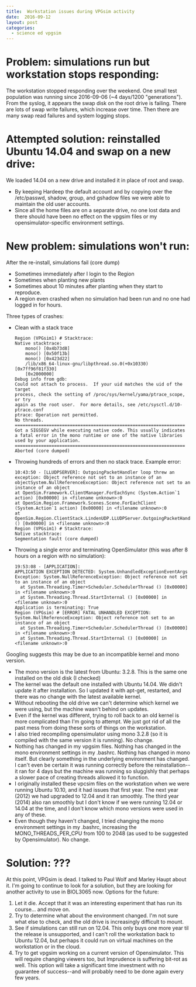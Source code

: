 ```yaml
---
title:  Workstation issues during VPGsim activity
date:  2016-09-12
layout: post
categories:
  - science ed vpgsim
---
```

# Problem: simulations run but workstation stops responding:

The workstation stopped responding over the weekend. One small test population was running since 2016-09-06 (~4 days/1200 "generations").  
From the syslog, it appears the swap disk on the root drive is failing. There are lots of swap write failures, which increase over time. Then there are many swap read failures and system logging stops.

# Attempted solution: reinstalled Ubuntu 14.04 and swap on a new drive:

We loaded 14.04 on a new drive and installed it in place of root and swap.
  * By keeping Hardeep the default account and by copying over the /etc/passwd, shadow, group, and gshadow files we were able to maintain the old user accounts.
  * Since all the home files are on a separate drive, no one lost data and there should have been no effect on the vpgsim files or my opensimulator-specific environment settings.

# New problem: simulations won't run:

After the re-install, simulations fail (core dump)
  * Sometimes immediately after I login to the Region
  * Sometimes when planting new plants
  * Sometimes about 10 minutes after planting when they start to reproduce.
  * A region even crashed when no simulation had been run and no one had logged in for hours.

Three types of crashes:
  * Clean with a stack trace
    ~~~
    Region (VPGsim1) # Stacktrace:
    Native stacktrace:
        mono() [0x4b73d8]
        mono() [0x50f13b]
        mono() [0x423d22]
        /lib/x86_64-linux-gnu/libpthread.so.0(+0x10330) [0x7ff96f81f330]
        [0x2000000]
    Debug info from gdb:
    Could not attach to process.  If your uid matches the uid of the target
    process, check the setting of /proc/sys/kernel/yama/ptrace_scope, or try
    again as the root user.  For more details, see /etc/sysctl.d/10-ptrace.conf
    ptrace: Operation not permitted.
    No threads.
    =================================================================
    Got a SIGSEGV while executing native code. This usually indicates
    a fatal error in the mono runtime or one of the native libraries
    used by your application.
    =================================================================
    Aborted (core dumped)
    ~~~

  * Throwing hundreds of errors and then no stack trace. Example error:
    ~~~
    10:43:50 - [LLUDPSERVER]: OutgoingPacketHandler loop threw an exception: Object reference not set to an instance of an objectSystem.NullReferenceException: Object reference not set to an instance of an object
    at OpenSim.Framework.ClientManager.ForEachSync (System.Action`1 action) [0x00000] in <filename unknown>:0
    at OpenSim.Region.Framework.Scenes.Scene.ForEachClient (System.Action`1 action) [0x00000] in <filename unknown>:0
    at OpenSim.Region.ClientStack.LindenUDP.LLUDPServer.OutgoingPacketHandler () [0x00000] in <filename unknown>:0
    Region (VPGsim1) # Stacktrace:
    Native stacktrace:
    Segmentation fault (core dumped)
    ~~~

  * Throwing a single error and terminating OpenSimulator (this was after 8 hours on a region with no simulation):
    ~~~
    19:53:08 - [APPLICATION]:
    APPLICATION EXCEPTION DETECTED: System.UnhandledExceptionEventArgs
    Exception: System.NullReferenceException: Object reference not set to an instance of an object
      at System.Threading.Timer+Scheduler.SchedulerThread () [0x00000] in <filename unknown>:0
      at System.Threading.Thread.StartInternal () [0x00000] in <filename unknown>:0
    Application is terminating: True
    Region (VPGsim) # [ERROR] FATAL UNHANDLED EXCEPTION: System.NullReferenceException: Object reference not set to an instance of an object
      at System.Threading.Timer+Scheduler.SchedulerThread () [0x00000] in <filename unknown>:0
      at System.Threading.Thread.StartInternal () [0x00000] in <filename unknown>:0
    ~~~


Googling suggests this may be due to an incompatible kernel and mono version.
  * The mono version is the latest from Ubuntu: 3.2.8. This is the same one installed on the old disk (I checked)
  * The kernel was the default one installed with Ubuntu 14.04. We didn't update it after installation. So I updated it with apt-get, restarted, and there was no change with the latest available kernel.
  * Without rebooting the old drive we can't determine which kernel we were using, but the machine wasn't behind on updates.
  * Even if the kernel was different, trying to roll back to an old kernel is more complicated than I'm going to attempt. We just got rid of all the past mess from doing these sorts of things on the workstation.
  * I also tried recompiling opensimulator using mono 3.2.8 (so it is compiled with the same version it is running). No change.
  * Nothing has changed in my vpgsim files. Nothing has changed in the mono environment settings in my .bashrc. Nothing has changed in mono itself. But clearly something in the underlying environment has changed. I can't even be certain it was running correctly before the reinstallation--it ran for 4 days but the machine was running so sluggishly that perhaps a slower pace of creating threads allowed it to function.
  * I originally installed these vpcsim files on the workstation when we were running Ubuntu 10.10, and it had issues that first year. The next year (2012) we had upgraded to 12.04 and it ran smoothly. The third year (2014) also ran smoothly but I don't know if we were running 12.04 or 14.04 at the time, and I don't know which mono versions were used in any of these.
  * Even though they haven't changed, I tried changing the mono environment settings in my .bashrc, increasing the MONO_THREADS_PER_CPU from 100 to 2048 (as used to be suggested by Opensimulator). No change.

# Solution: ???

At this point, VPGsim is dead. I talked to Paul Wolf and Marley Haupt about it. I'm going to continue to look for a solution, but they are looking for another activity to use in BIOL3065 now.  Options for the future:

  1. Let it die. Accept that it was an interesting experiment that has run its course... and move on.
  2. Try to determine what about the environment changed. I'm not sure what else to check, and the old drive is increasingly difficult to mount.
  3. See if simulations can still run on 12.04. This only buys one more year til the release is unsupported, and I can't roll the workstation back to Ubuntu 12.04, but perhaps it could run on virtual machines on the workstation or in the cloud.
  4. Try to get vpgsim working on a current version of Opensimulator. This will require changing viewers too, but Imprudence is suffering bit-rot as well. This option will take a significant time investment with no guarantee of success--and will probably need to be done again every few years.

